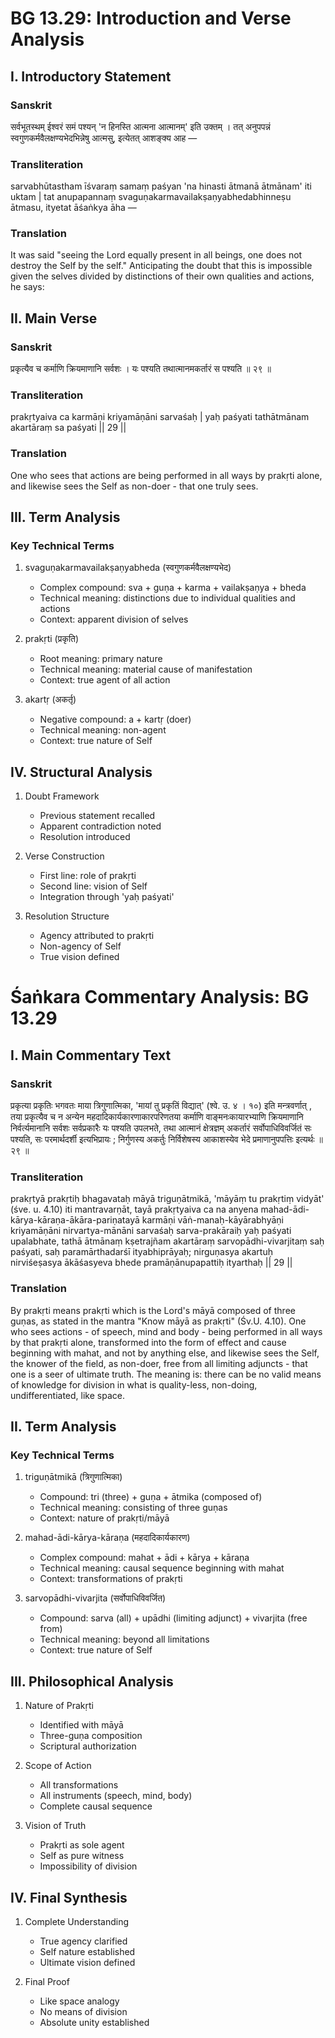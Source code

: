 # BG 13.29: Introduction and Verse Analysis

## I. Introductory Statement

### Sanskrit
सर्वभूतस्थम् ईश्वरं समं पश्यन् 'न हिनस्ति आत्मना आत्मानम्' इति उक्तम् । तत् अनुपपन्नं स्वगुणकर्मवैलक्षण्यभेदभिन्नेषु आत्मसु, इत्येतत् आशङ्क्य आह —

### Transliteration
sarvabhūtastham īśvaraṃ samaṃ paśyan 'na hinasti ātmanā ātmānam' iti uktam | tat anupapannaṃ svaguṇakarmavailakṣaṇyabhedabhinneṣu ātmasu, ityetat āśaṅkya āha —

### Translation
It was said "seeing the Lord equally present in all beings, one does not destroy the Self by the self." Anticipating the doubt that this is impossible given the selves divided by distinctions of their own qualities and actions, he says:

## II. Main Verse

### Sanskrit
प्रकृत्यैव च कर्माणि क्रियमाणानि सर्वशः ।
यः पश्यति तथात्मानमकर्तारं स पश्यति ॥ २९ ॥

### Transliteration
prakṛtyaiva ca karmāṇi kriyamāṇāni sarvaśaḥ |
yaḥ paśyati tathātmānam akartāraṃ sa paśyati || 29 ||

### Translation
One who sees that actions are being performed in all ways by prakṛti alone, and likewise sees the Self as non-doer - that one truly sees.

## III. Term Analysis

### Key Technical Terms
1. svaguṇakarmavailakṣaṇyabheda (स्वगुणकर्मवैलक्षण्यभेद)
   - Complex compound: sva + guṇa + karma + vailakṣaṇya + bheda
   - Technical meaning: distinctions due to individual qualities and actions
   - Context: apparent division of selves

2. prakṛti (प्रकृति)
   - Root meaning: primary nature
   - Technical meaning: material cause of manifestation
   - Context: true agent of all action

3. akartṛ (अकर्तृ)
   - Negative compound: a + kartṛ (doer)
   - Technical meaning: non-agent
   - Context: true nature of Self

## IV. Structural Analysis

1. Doubt Framework
   - Previous statement recalled
   - Apparent contradiction noted
   - Resolution introduced

2. Verse Construction
   - First line: role of prakṛti
   - Second line: vision of Self
   - Integration through 'yaḥ paśyati'

3. Resolution Structure
   - Agency attributed to prakṛti
   - Non-agency of Self
   - True vision defined

# Śaṅkara Commentary Analysis: BG 13.29

## I. Main Commentary Text

### Sanskrit
प्रकृत्या प्रकृतिः भगवतः माया त्रिगुणात्मिका, 'मायां तु प्रकृतिं विद्यात्' (श्वे. उ. ४ । १०) इति मन्त्रवर्णात् , तया प्रकृत्यैव च न अन्येन महदादिकार्यकारणाकारपरिणतया कर्माणि वाङ्मनःकायारभ्याणि क्रियमाणानि निर्वर्त्यमानानि सर्वशः सर्वप्रकारैः यः पश्यति उपलभते, तथा आत्मानं क्षेत्रज्ञम् अकर्तारं सर्वोपाधिविवर्जितं सः पश्यति, सः परमार्थदर्शी इत्यभिप्रायः ; निर्गुणस्य अकर्तुः निर्विशेषस्य आकाशस्येव भेदे प्रमाणानुपपत्तिः इत्यर्थः ॥ २९ ॥

### Transliteration
prakṛtyā prakṛtiḥ bhagavataḥ māyā triguṇātmikā, 'māyāṃ tu prakṛtiṃ vidyāt' (śve. u. 4.10) iti mantravarṇāt, tayā prakṛtyaiva ca na anyena mahad-ādi-kārya-kāraṇa-ākāra-pariṇatayā karmāṇi vāṅ-manaḥ-kāyārabhyāṇi kriyamāṇāni nirvartya-mānāni sarvaśaḥ sarva-prakāraiḥ yaḥ paśyati upalabhate, tathā ātmānaṃ kṣetrajñam akartāraṃ sarvopādhi-vivarjitaṃ saḥ paśyati, saḥ paramārthadarśī ityabhiprāyaḥ; nirguṇasya akartuḥ nirviśeṣasya ākāśasyeva bhede pramāṇānupapattiḥ ityarthaḥ || 29 ||

### Translation
By prakṛti means prakṛti which is the Lord's māyā composed of three guṇas, as stated in the mantra "Know māyā as prakṛti" (Śv.U. 4.10). One who sees actions - of speech, mind and body - being performed in all ways by that prakṛti alone, transformed into the form of effect and cause beginning with mahat, and not by anything else, and likewise sees the Self, the knower of the field, as non-doer, free from all limiting adjuncts - that one is a seer of ultimate truth. The meaning is: there can be no valid means of knowledge for division in what is quality-less, non-doing, undifferentiated, like space.

## II. Term Analysis

### Key Technical Terms
1. triguṇātmikā (त्रिगुणात्मिका)
   - Compound: tri (three) + guṇa + ātmika (composed of)
   - Technical meaning: consisting of three guṇas
   - Context: nature of prakṛti/māyā

2. mahad-ādi-kārya-kāraṇa (महदादिकार्यकारण)
   - Complex compound: mahat + ādi + kārya + kāraṇa
   - Technical meaning: causal sequence beginning with mahat
   - Context: transformations of prakṛti

3. sarvopādhi-vivarjita (सर्वोपाधिविवर्जित)
   - Compound: sarva (all) + upādhi (limiting adjunct) + vivarjita (free from)
   - Technical meaning: beyond all limitations
   - Context: true nature of Self

## III. Philosophical Analysis

1. Nature of Prakṛti
   - Identified with māyā
   - Three-guṇa composition
   - Scriptural authorization

2. Scope of Action
   - All transformations
   - All instruments (speech, mind, body)
   - Complete causal sequence

3. Vision of Truth
   - Prakṛti as sole agent
   - Self as pure witness
   - Impossibility of division

## IV. Final Synthesis
1. Complete Understanding
   - True agency clarified
   - Self nature established
   - Ultimate vision defined

2. Final Proof
   - Like space analogy
   - No means of division
   - Absolute unity established
